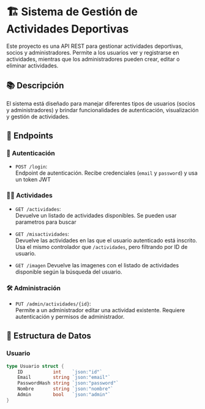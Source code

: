 # 🏗️ Sistema de Gestión de Actividades Deportivas

Este proyecto es una API REST para gestionar actividades deportivas, socios y administradores. Permite a los usuarios ver y registrarse en actividades, mientras que los administradores pueden crear, editar o eliminar actividades.

## 📚 Descripción

El sistema está diseñado para manejar diferentes tipos de usuarios (socios y administradores) y brindar funcionalidades de autenticación, visualización y gestión de actividades.

## 🚀 Endpoints

### 🔐 Autenticación

- `POST /login`:  
  Endpoint de autenticación. Recibe credenciales (`email` y `password`) y usa un token JWT

### 🏃‍♂️ Actividades

- `GET /actividades`:  
  Devuelve un listado de actividades disponibles. Se pueden usar parametros para buscar

- `GET /misactividades`:  
  Devuelve las actividades en las que el usuario autenticado está inscrito. Usa el mismo controlador que `/actividades`, pero filtrando por ID de usuario.

- `GET /imagen`
  Devuelve las imagenes con el listado de actividades disponible según la búsqueda del usuario.
  
### 🛠️ Administración

- `PUT /admin/actividades/{id}`:  
  Permite a un administrador editar una actividad existente. Requiere autenticación y permisos de administrador.

## 🧱 Estructura de Datos

### Usuario

```go
type Usuario struct {
    ID           int    `json:"id"`
    Email        string `json:"email"`
    PasswordHash string `json:"password"`
    Nombre       string `json:"nombre"`
    Admin        bool   `json:"admin"`
}

